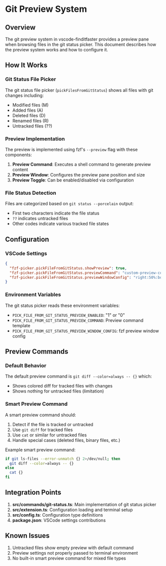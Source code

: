 # Git Preview System

## Overview

The git preview system in vscode-finditfaster provides a preview pane when browsing files in the git status picker. This document describes how the preview system works and how to configure it.

## How It Works

### Git Status File Picker

The git status file picker (`pickFilesFromGitStatus`) shows all files with git changes including:
- Modified files (M)
- Added files (A)
- Deleted files (D)
- Renamed files (R)
- Untracked files (??)

### Preview Implementation

The preview is implemented using fzf's `--preview` flag with these components:

1. **Preview Command**: Executes a shell command to generate preview content
2. **Preview Window**: Configures the preview pane position and size
3. **Preview Toggle**: Can be enabled/disabled via configuration

### File Status Detection

Files are categorized based on `git status --porcelain` output:
- First two characters indicate the file status
- `??` indicates untracked files
- Other codes indicate various tracked file states

## Configuration

### VSCode Settings

```json
{
  "fzf-picker.pickFileFromGitStatus.showPreview": true,
  "fzf-picker.pickFileFromGitStatus.previewCommand": "custom-preview-command",
  "fzf-picker.pickFileFromGitStatus.previewWindowConfig": "right:50%:border-left"
}
```

### Environment Variables

The git status picker reads these environment variables:
- `PICK_FILE_FROM_GIT_STATUS_PREVIEW_ENABLED`: "1" or "0"
- `PICK_FILE_FROM_GIT_STATUS_PREVIEW_COMMAND`: Preview command template
- `PICK_FILE_FROM_GIT_STATUS_PREVIEW_WINDOW_CONFIG`: fzf preview window config

## Preview Commands

### Default Behavior

The default preview command is `git diff --color=always -- {}` which:
- Shows colored diff for tracked files with changes
- Shows nothing for untracked files (limitation)

### Smart Preview Command

A smart preview command should:
1. Detect if the file is tracked or untracked
2. Use `git diff` for tracked files
3. Use `cat` or similar for untracked files
4. Handle special cases (deleted files, binary files, etc.)

Example smart preview command:
```bash
if git ls-files --error-unmatch {} 2>/dev/null; then
  git diff --color=always -- {}
else
  cat {}
fi
```

## Integration Points

1. **src/commands/git-status.ts**: Main implementation of git status picker
2. **src/extension.ts**: Configuration loading and terminal setup
3. **src/config.ts**: Configuration type definitions
4. **package.json**: VSCode settings contributions

## Known Issues

1. Untracked files show empty preview with default command
2. Preview settings not properly passed to terminal environment
3. No built-in smart preview command for mixed file types